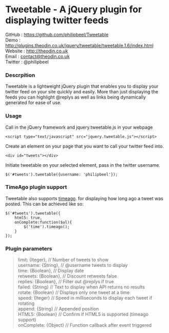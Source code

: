 Tweetable - A jQuery plugin for displaying twitter feeds
========================================================

GitHub  : https://github.com/philipbeel/Tweetable<br/>
Demo    : http://plugins.theodin.co.uk/jquery/tweetable/tweetable.1.6/index.html<br/>
Website : http://theodin.co.uk<br/>
Email   : contact@theodin.co.uk<br/>
Twitter : @philipbeel<br/>

### Descrpition
Tweetable is a lightweight jQuery plugin that enables you to display your twitter feed on your site quickly and easily. More than just displaying the feeds you can highlight @replys as well as links being dynamically generated for ease of use.

### Usage
Call in the jQuery framework and jquery.tweetable.js in your webpage

	<script type="text/javascript" src="jquery.tweetable.js"></script>

Create an element on your page that you want to call your twitter feed into.

	<div id="tweets"></div>

Initiate tweetable on your selected element, pass in the twitter username.

	$('#tweets').tweetable({username: 'philipbeel'});

### TimeAgo plugin support
Tweetable also supports [timeago](https://github.com/rmm5t/jquery-timeago). for displaying how long ago a tweet was posted. This can be achieved like so:

	$('#tweets').tweetable({
		html5: true,
		onComplete:function($ul){
			$('time').timeago();
		}
	});


### Plugin parameters

>limit: {Iteger},            // Number of tweets to show <br/>
>username: {String},     	 // @username tweets to display <br/>
>time: {Boolean},            // Display date <br/>
>retweets: {Boolean},        // Discount retweets false<br/>
>replies: {Boolean},         // Filter out @replys if true <br/>
>failed: {String}			 // Text to display when API returns no results <br/>
>rotate: {Boolean}			 // Displays only one tweet at a time <br/>
>speed: {Iteger}		     // Speed in milliseconds to display each tweet if rotating <br/>
>append: {String}			 // Appended position <br/>
>HTML5: {Boolean}			 // Confirm if HTML5 is supported (timeago support) <br/>
>onComplete: {Object}		 // Function callback after event triggered <br/>



